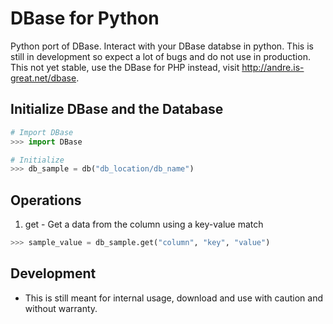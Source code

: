 # DBase for Python
Python port of DBase. Interact with your DBase databse in python. This is still in development so expect a lot of bugs and do not use in production. This not yet stable, use the DBase for PHP instead, visit http://andre.is-great.net/dbase.

## Initialize DBase and the Database
```python
# Import DBase
>>> import DBase

# Initialize
>>> db_sample = db("db_location/db_name")
```

## Operations
1. get - Get a data from the column using a key-value match

```python
>>> sample_value = db_sample.get("column", "key", "value")
```

## Development
- This is still meant for internal usage, download and use with caution and without warranty.
